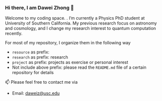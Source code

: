 ### Hi there, I am Dawei Zhong 👋

Welcome to my coding space. <!---I hope you could find something useful here and I am looking forward to collaborate on anything we are both interested. --->. I’m currently a Physics PhD student at University of Southern California. My previous research focus on astronomy and cosmology, and I change my research interest to quantum computation recently. 

For most of my repository, I organize them in the following way

* `resource` as prefix:
* `research` as prefix: research 
* `project` as prefix: projects as exercise or personal interest
* Not include above prefix: please read the `README.md` file of a certain repository for details

📫 Please feel free to contact me via

* Email: [daweiz@usc.edu](mailto:daweiz@usc.edu)



<!--**dawei-zh/dawei-zh** is a ✨ _special_ ✨ repository because its `README.md` (this file) appears on your GitHub profile.

Here are some ideas to get you started:

- 🔭 I’m currently working on ...
- 🌱 I’m currently learning ...
- 👯 I’m looking to collaborate on ...
- 🤔 I’m looking for help with ...
- 💬 Ask me about ...
- 📫 How to reach me: ...
- 😄 Pronouns: ...
- ⚡ Fun fact: ...--->
